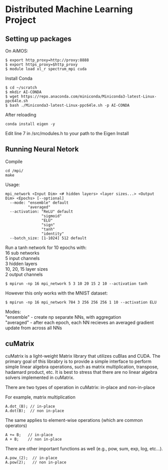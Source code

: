 # Distributed Machine Learning Project

## Setting up packages
On AiMOS: 
```
$ export http_proxy=http://proxy:8888
$ export https_proxy=$http_proxy
$ module load xl_r spectrum_mpi cuda 
```
Install Conda
```
$ cd ~/scratch
$ mkdir AI-CONDA
$ wget https://repo.anaconda.com/miniconda/Miniconda3-latest-Linux-ppc64le.sh
$ bash ./Miniconda3-latest-Linux-ppc64le.sh -p AI-CONDA
```
After reloading
```
conda install eigen -y
```

Edit line 7 in /src/modules.h to your path to the Eigen Install

## Running Neural Netork
Compile
```
cd /mpi/
make
```
Usage:
```
mpi_network <Input Dim> <# hidden layers> <layer sizes...> <Output Dim> <Epochs> [--optional] 
  --mode: "ensemble" default
          "averaged"
  --activation: "ReLU" default 
                "sigmoid"
                "ELU"
                "sign"
                "tanh"
                "identity"
  --batch_size: [1-1024] 512 default
```

Run a tanh network for 10 epochs with:  
16 sub networks  
5 input channels  
3 hidden layers  
10, 20, 15 layer sizes  
2 output channels  
```
$ mpirun -np 16 mpi_network 5 3 10 20 15 2 10 --activation tanh
```

However this only works with the MNIST dataset:
```
$ mpirun -np 16 mpi_network 784 3 256 256 256 1 10 --activation ELU
```
Modes:  
"ensemble" - create np separate NNs, with aggregation  
"averaged" - after each epoch, each NN recieves an averaged gradient update from across all NNs

## cuMatrix
cuMatrix is a light-weight Matrix library that utilizes cuBlas and CUDA. The primary goal of this librabry is to provide a simple interface to perform simple linear algebra operations, such as matrix multiplication, transpose, hadamard product, etc. It is best to stress that there are no linear algebra solvers implemented in cuMatrix. 

There are two types of operation in cuMatrix: in-place and non-in-place 

For example, matrix multiplication
```
A.dot_(B); // in-place
A.dot(B);  // non in-place

```

The same applies to element-wise operations (which are common operators)
```
A += B;   // in-place
A + B;    // non in-place
```

There are other important functions as well (e.g., pow, sum, exp, log, etc...).

```
A.pow_(2);  // in-place
A.pow(2);   // non in-place
```
